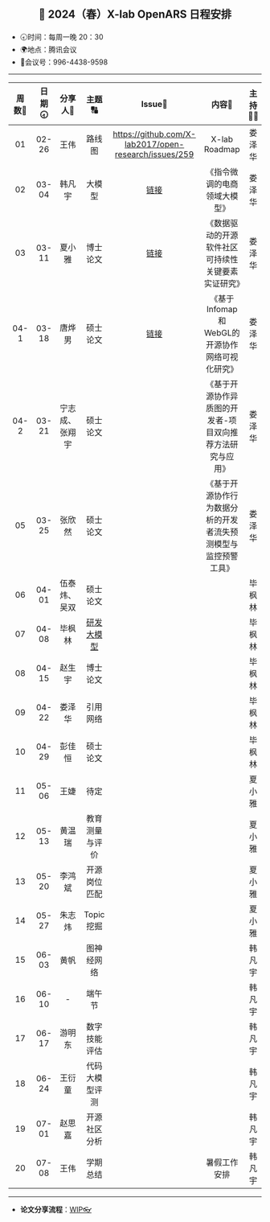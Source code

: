 

## <p align="center">🌷 2024（春）X-lab OpenARS 日程安排 </p>

- 🕣时间：每周一晚 20：30
- 🌍地点：腾讯会议
- 📠会议号：996-4438-9598


****


| 周数📆 | 日期🕣 | 分享人🙋 | 主题🔠 | Issue📌 | 内容📒 | 主持💂‍♂️ | 视频🎥 |
| :----: | :----: | :----: | :----: |:----:| :----: | :----------: | :--------: |
|  01   | 02-26 | 王伟 | 路线图 | https://github.com/X-lab2017/open-research/issues/259 | X-lab Roadmap | 娄泽华 | [链接](https://www.bilibili.com/video/BV1JJ4m1e7NN/) |
|  02   | 03-04 | 韩凡宇 | 大模型 | [链接](https://github.com/X-lab2017/open-wonderland/issues/374#issuecomment-1966789824) | 《指令微调的电商领域大模型》 | 娄泽华 | [链接](https://www.bilibili.com/video/BV1HF4m1V7sU/) |
|  03   | 03-11 | 夏小雅 | 博士论文 | [链接](https://github.com/X-lab2017/open-research/issues/261) | 《数据驱动的开源软件社区可持续性关键要素实证研究》 | 娄泽华 | [链接](https://www.bilibili.com/video/BV15w4m1o7pz) |
|  04-1   | 03-18 | 唐烨男 | 硕士论文 | [链接](https://github.com/X-lab2017/open-research/issues/262) | 《基于Infomap 和 WebGL的开源协作网络可视化研究》 | 娄泽华 | [链接](https://www.bilibili.com/video/BV1si421R7fN) |
|  04-2   | 03-21 | 宁志成、张翔宇 | 硕士论文 | <br /> | 《基于开源协作异质图的开发者-项目双向推荐方法研究与应用》<br /> | 娄泽华 | [链接](https://www.bilibili.com/video/BV1zm421J7nw)<br /> |
|  05   | 03-25 | 张欣然 | 硕士论文 |  | 《基于开源协作行为数据分析的开发者流失预测模型与监控预警工具》 | 娄泽华 | [链接](https://www.bilibili.com/video/BV1sm411r77y) |
|  06   | 04-01 | 伍泰炜、吴双 | 硕士论文 |  |  | 毕枫林 |  |
|  07   | 04-08 | 毕枫林 | [研发大模型](https://github.com/OpenEduTech/GPT4ALL/issues/1) |  |  | 毕枫林 |  |
|  08   | 04-15 | 赵生宇 | 博士论文 |  |  | 毕枫林 |  |
|  09   | 04-22 | 娄泽华 | 引用网络 |  |  | 毕枫林 |  |
|  10   | 04-29 | 彭佳恒 | 硕士论文 |  |  | 毕枫林 |  |
|  11   | 05-06 | 王婕 | 待定 |  |  | 夏小雅 |  |
|  12   | 05-13 | 黄温瑞 | 教育测量与评价 |  |  | 夏小雅 |  |
|  13   | 05-20 | 李鸿斌 | 开源岗位匹配 |  |  | 夏小雅 |  |
|  14   | 05-27 | 朱志炜 | Topic 挖掘 |  |  | 夏小雅 |  |
|  15   | 06-03 | 黄帆 | 图神经网络 |  |  | 韩凡宇 |  |
|  16   | 06-10 | - | 端午节 |  |  | 韩凡宇 |  |
|  17   | 06-17 | 游明东 | 数字技能评估 |  |  | 韩凡宇 |  |
|  18   | 06-24 | 王衍童 |  代码大模型评测 | |  | 韩凡宇 |  |
|  19   | 07-01 | 赵思嘉 | 开源社区分析 |  |  | 韩凡宇 |  |
|  20   | 07-08 | 王伟 | 学期总结 |  | 暑假工作安排 | 韩凡宇 |  |

****

* **论文分享流程**：[WIP👓](https://github.com/X-lab2017/open-research/tree/main/OpenReading)

